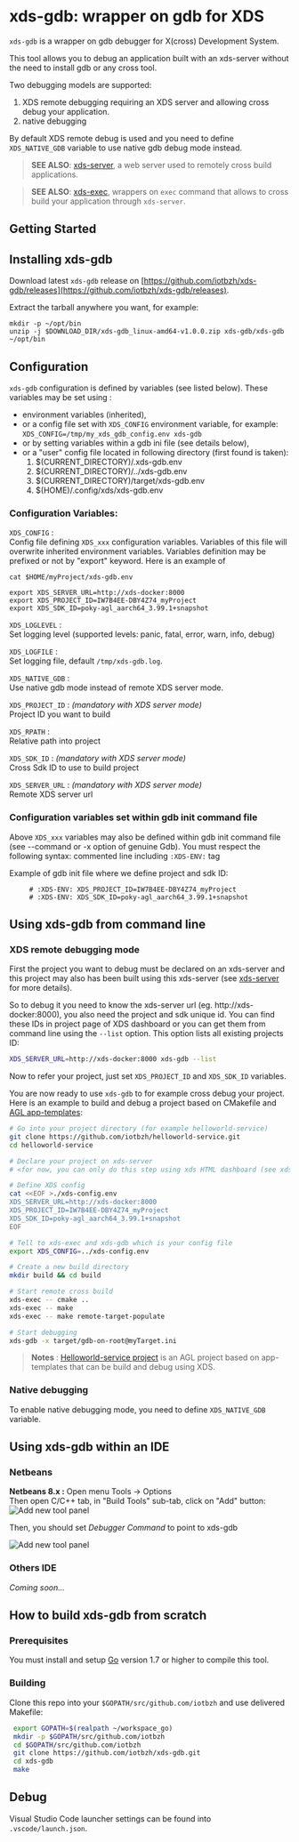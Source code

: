 xds-gdb: wrapper on gdb for XDS
=================================

`xds-gdb` is a wrapper on gdb debugger for X(cross) Development System.

This tool allows you to debug an application built with an xds-server without the
need to install gdb or any cross tool.

Two debugging models are supported:
  1. XDS remote debugging requiring an XDS server and allowing cross debug your
  application.
  2. native debugging

 By default XDS remote debug is used and you need to define `XDS_NATIVE_GDB`
variable to use native gdb debug mode instead.

> **SEE ALSO**: [xds-server](https://github.com/iotbzh/xds-server), a web server
used to remotely cross build applications.

> **SEE ALSO**: [xds-exec](https://github.com/iotbzh/xds-exec),
wrappers on `exec` command that allows to cross build your application through `xds-server`.

## Getting Started

## Installing xds-gdb
Download latest `xds-gdb` release on [https://github.com/iotbzh/xds-gdb/releases](https://github.com/iotbzh/xds-gdb/releases).

Extract the tarball anywhere you want, for example:
```
mkdir -p ~/opt/bin
unzip -j $DOWNLOAD_DIR/xds-gdb_linux-amd64-v1.0.0.zip xds-gdb/xds-gdb ~/opt/bin
```

## Configuration
 `xds-gdb` configuration is defined by variables (see listed below).
 These variables may be set using :
  - environment variables (inherited),
  - or a config file set with `XDS_CONFIG` environment variable, for example:
  `XDS_CONFIG=/tmp/my_xds_gdb_config.env xds-gdb`
  - or by setting variables within a gdb ini file (see details below),
  - or a "user" config file located in following directory (first found is taken):
     1. $(CURRENT_DIRECTORY)/.xds-gdb.env
     2. $(CURRENT_DIRECTORY)/../xds-gdb.env
     3. $(CURRENT_DIRECTORY)/target/xds-gdb.env
     4. $(HOME)/.config/xds/xds-gdb.env

### Configuration Variables:

 `XDS_CONFIG` :  
 Config file defining `XDS_xxx` configuration variables. Variables of this file
 will overwrite inherited environment variables. Variables definition may be 
 prefixed or not by "export" keyword. Here is an example of 
```
cat $HOME/myProject/xds-gdb.env

export XDS_SERVER_URL=http://xds-docker:8000
export XDS_PROJECT_ID=IW7B4EE-DBY4Z74_myProject
export XDS_SDK_ID=poky-agl_aarch64_3.99.1+snapshot
```

`XDS_LOGLEVEL` :  
Set logging level (supported levels: panic, fatal, error, warn, info, debug)

`XDS_LOGFILE` :  
Set logging file, default `/tmp/xds-gdb.log`.

`XDS_NATIVE_GDB` :  
Use native gdb mode instead of remote XDS server mode.

`XDS_PROJECT_ID` : *(mandatory with XDS server mode)*  
Project ID you want to build 
 
`XDS_RPATH` :  
Relative path into project

`XDS_SDK_ID` : *(mandatory with XDS server mode)*  
Cross Sdk ID to use to build project

`XDS_SERVER_URL` :  *(mandatory with XDS server mode)*  
Remote XDS server url


### Configuration variables set within gdb init command file

Above `XDS_xxx` variables may also be defined within gdb init command file 
(see --command or -x option of genuine Gdb).
You must respect the following syntax: commented line including `:XDS-ENV:` tag

Example of gdb init file where we define project and sdk ID:
```
     # :XDS-ENV: XDS_PROJECT_ID=IW7B4EE-DBY4Z74_myProject
     # :XDS-ENV: XDS_SDK_ID=poky-agl_aarch64_3.99.1+snapshot
```

## Using xds-gdb from command line

### XDS remote debugging mode

First the project you want to debug must be declared on an xds-server and this
project may also has been built using this xds-server (see [xds-server](https://github.com/iotbzh/xds-server) for more details).

So to debug it you need to know the xds-server url (eg. http://xds-docker:8000),
you also need the project and sdk unique id. You can find these IDs in project 
page of XDS dashboard or you can get them from command line using the `--list` 
option. This option lists all existing projects ID:
```bash
XDS_SERVER_URL=http://xds-docker:8000 xds-gdb --list
```

Now to refer your project, just set `XDS_PROJECT_ID` and `XDS_SDK_ID` variables.

You are now ready to use `xds-gdb` to for example cross debug your project.
Here is an example to build and debug a project based on CMakefile and
[AGL app-templates](https://git.automotivelinux.org/apps/app-templates/):

```bash
# Go into your project directory (for example helloworld-service)
git clone https://github.com/iotbzh/helloworld-service.git
cd helloworld-service

# Declare your project on xds-server
# <for now, you can only do this step using xds HTML dashboard (see xds-server doc)>

# Define XDS config
cat <<EOF >./xds-config.env
XDS_SERVER_URL=http://xds-docker:8000
XDS_PROJECT_ID=IW7B4EE-DBY4Z74_myProject
XDS_SDK_ID=poky-agl_aarch64_3.99.1+snapshot
EOF

# Tell to xds-exec and xds-gdb which is your config file 
export XDS_CONFIG=../xds-config.env

# Create a new build directory
mkdir build && cd build

# Start remote cross build
xds-exec -- cmake ..
xds-exec -- make 
xds-exec -- make remote-target-populate

# Start debugging
xds-gdb -x target/gdb-on-root@myTarget.ini
```

> **Notes** : [Helloworld-service project](https://github.com/iotbzh/helloworld-service)
is an AGL project based on app-templates that can be build and debug using XDS.

### Native debugging

To enable native debugging mode, you need to define `XDS_NATIVE_GDB` variable.


## Using xds-gdb within an IDE

### Netbeans

__Netbeans 8.x :__
Open menu Tools -> Options  
Then open C/C++ tab, in "Build Tools" sub-tab, click on "Add" button:
![Add new tool panel](/docs/images/nb_newtool.jpeg)

Then, you should set *Debugger Command* to point to xds-gdb

![Add new tool panel](/docs/images/nb_xds_options.jpeg)

### Others IDE
*Coming soon...*


## How to build xds-gdb from scratch

### Prerequisites
 You must install and setup [Go](https://golang.org/doc/install) version 1.7 or
 higher to compile this tool.

### Building
Clone this repo into your `$GOPATH/src/github.com/iotbzh` and use delivered Makefile:
```bash
 export GOPATH=$(realpath ~/workspace_go)
 mkdir -p $GOPATH/src/github.com/iotbzh
 cd $GOPATH/src/github.com/iotbzh
 git clone https://github.com/iotbzh/xds-gdb.git
 cd xds-gdb
 make
```

## Debug

Visual Studio Code launcher settings can be found into `.vscode/launch.json`.
